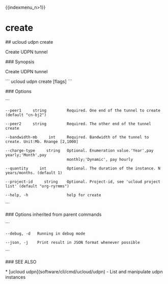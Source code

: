 {{indexmenu_n>1}}

# create

\#\# ucloud udpn create

Create UDPN tunnel

\#\#\# Synopsis

Create UDPN tunnel

\`\`\` ucloud udpn create \[flags\] \`\`\`

\#\#\# Options

\`\`\`

``` 
--peer1     string         Required. One end of the tunnel to create (default "cn-bj2") 
```

``` 
--peer2     string         Required. The other end of the tunnel create 
```

``` 
--bandwidth-mb     int     Required. Bandwidth of the tunnel to create. Unit:Mb. Rnange [2,1000] 
```

``` 
--charge-type     string   Optional. Enumeration value.'Year',pay yearly;'Month',pay
                           monthly;'Dynamic', pay hourly 
```

``` 
--quantity     int         Optional. The duration of the instance. N years/months. (default 1) 
```

``` 
--project-id     string    Optional. Project-id, see 'ucloud project list' (default "org-ryrmms") 
```

``` 
--help, -h                 help for create 
```

\`\`\`

\#\#\# Options inherited from parent commands

\`\`\`

``` 
--debug, -d   Running in debug mode 
```

``` 
--json, -j    Print result in JSON format whenever possible 
```

\`\`\`

\#\#\# SEE ALSO

\* \[ucloud udpn\](software/cli/cmd/ucloud/udpn) - List and manipulate
udpn instances
